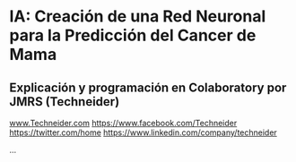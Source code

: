 #  IA: Creación de una Red Neuronal para la Predicción del Cancer de Mama
## Explicación y programación en Colaboratory por JMRS (Techneider)

www.Techneider.com
https://www.facebook.com/Techneider
https://twitter.com/home
https://www.linkedin.com/company/techneider

…
